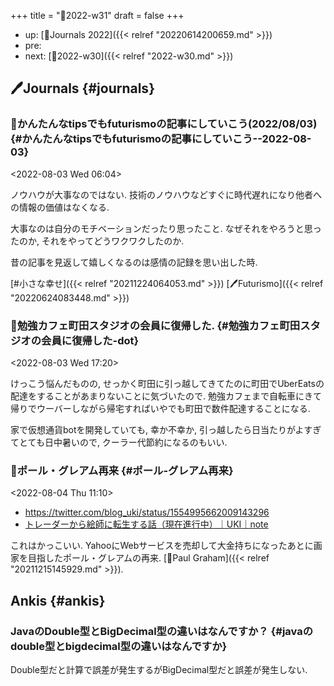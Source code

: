 +++
title = "📓2022-w31"
draft = false
+++

-   up: [📅Journals 2022]({{< relref "20220614200659.md" >}})
-   pre:
-   next: [📓2022-w30]({{< relref "2022-w30.md" >}})


## 🖊Journals {#journals}


### 💭かんたんなtipsでもfuturismoの記事にしていこう(2022/08/03) {#かんたんなtipsでもfuturismoの記事にしていこう--2022-08-03}

<span class="timestamp-wrapper"><span class="timestamp">&lt;2022-08-03 Wed 06:04&gt;</span></span>

ノウハウが大事なのではない. 技術のノウハウなどすぐに時代遅れになり他者への情報の価値はなくなる.

大事なのは自分のモチベーションだったり思ったこと. なぜそれをやろうと思ったのか, それをやってどうワクワクしたのか.

昔の記事を見返して嬉しくなるのは感情の記録を思い出した時.

[#小さな幸せ]({{< relref "20211224064053.md" >}}) [🖊Futurismo]({{< relref "20220624083448.md" >}})


### 💭勉強カフェ町田スタジオの会員に復帰した. {#勉強カフェ町田スタジオの会員に復帰した-dot}

<span class="timestamp-wrapper"><span class="timestamp">&lt;2022-08-03 Wed 17:20&gt;</span></span>

けっこう悩んだものの, せっかく町田に引っ越してきてたのに町田でUberEatsの配達をすることがあまりないことに気づいたので. 勉強カフェまで自転車にきて帰りでウーバーしながら帰宅すればいやでも町田で数件配達することになる.

家で仮想通貨botを開発していても, 幸か不幸か, 引っ越したら日当たりがよすぎてとても日中暑いので, クーラー代節約になるのもいい.


### 💭ポール・グレアム再来 {#ポール-グレアム再来}

<span class="timestamp-wrapper"><span class="timestamp">&lt;2022-08-04 Thu 11:10&gt;</span></span>

-   <https://twitter.com/blog_uki/status/1554995662009143296>
-   [トレーダーから絵師に転生する話（現在進行中）｜UKI｜note](https://note.com/uki_profit/n/n22a488a441ee)

これはかっこいい. YahooにWebサービスを売却して大金持ちになったあとに画家を目指したポール・グレアムの再来. [👨Paul Graham]({{< relref "20211215145929.md" >}}).


## Ankis {#ankis}


### JavaのDouble型とBigDecimal型の違いはなんですか？ {#javaのdouble型とbigdecimal型の違いはなんですか}

Double型だと計算で誤差が発生するがBigDecimal型だと誤差が発生しない.
